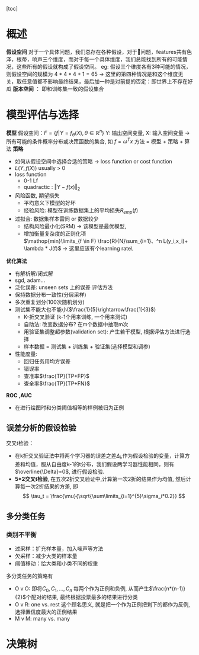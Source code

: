 [toc]

# 概述

**假设空间**
对于一个具体问题，我们总存在各种假设，对于🍉问题，features共有色泽，根蒂，响声三个维度，而对于每一个具体维度，我们总能找到所有的可能情况，这些所有的假设就构成了假设空间。
eg: 假设三个维度各有3种可能的情况，则假设空间的规模为
	$4*4*4+1=65$ $\rightarrow$ 这里的第四种情况是和这个维度无关，取任意值都不影响最终结果，最后加一种是对前提的否定：即世界上不存在好瓜
**版本空间** ： 即和训练集一致的假设集合

# 模型评估与选择
**模型**
假设空间：$F =\{f|Y=f_\theta(X),\theta \in  \mathbb{R}^n\}$ Y: 输出空间变量, X: 输入空间变量 $\rightarrow$ 所有可能的条件概率分布或决策函数的集合, 如 $f = \omega^Tx$
方法 = 模型 + 策略 + 算法
**策略**
- 如何从假设空间中选择合适的策略 $\rightarrow$ loss function or cost function
- $L(Y,f(X))$ usually > 0 
- loss function
	- 0-1 Lf  
	- quadractic : $\Vert Y-f(x)\Vert_2$
- 风险函数, 期望损失
	- 平均意义下模型的好坏
	- 经验风险: 模型在训练数据集上的平均损失$R_{emp}(f)$
- 过拟合: 数据集样本雷同 or 数据较少
	- 结构风险最小化(SRM) $\rightarrow$ 该模型是最优模型, 
	- 增加衡量复杂度的正则化项 	
		$\mathop{min}\limits_{f \in F} \frac{R}{N}\sum_{i=1}、^n L(y_i,x_i)+ \lambda * J(f)$			$\rightarrow$ 这里应该有个learning rate\
		
**优化算法**
- 有解析解/闭式解
- sgd, adam...
- 泛化误差: unseen sets 上的误差
评估方法
- 保持数据分布一致性(分层采样)
- 多次重复划分(100次随机划分)
- 测试集不能大也不能小($\frac{1}{5}\rightarrow\frac{1}{3}$)
	- K-折交叉验证 (k-1个用来训练, 一个用来测试)
	- 自助法: 改变数据分布?  在m个数据中抽取m次
	- 用验证集调整超参数(validation set): 产生若干模型, 根据评估方法进行选择
	- 样本数据 = 测试集 + 训练集 + 验证集(选择模型和调参)
- 性能度量:
	- 回归任务用均方误差
	- 错误率
	- 查准率$\frac{TP}{TP+FP}$
	- 查全率$\frac{TP}{TP+FN}$


**ROC ,AUC**
- 在进行绘图时和分类阈值相等的样例被归为正例
## **误差分析的假设检验**
交叉t检验：
- 在k折交叉验证法中将两个学习器的误差之差$\Delta_i$,作为假设检验的变量，计算方差和均值，服从自由度k-1的t分布，我们假设两学习器性能相同，则有$\overline{\Delta}=0$, 进行假设检验. 
- **5*2交叉t检验**, 在五次2折交叉验证中,计算第一次2折的结果作为均值, 然后计算每一次2折结果的方差, 即
$$
\tau_t = \frac{\mu}{\sqrt{\sum\limits_{i=1}^{5}\sigma_i*0.2}}
$$

## 多分类任务

### 类别不平衡
- 过采样：扩充样本量，加入噪声等方法
- 欠采样：减少大类的样本量
- 阈值移动：给大类和小类不同的权重

多分类任务的策略有
- O v O: 即将$C_0,C_1,...,C_n$ 每两个作为正例和负例, 从而产生$\frac{n*(n-1)}{2}$个配对的结果, 最终根据投票最多的结果进行分类
- O v R: one vs. rest 这个顾名思义, 就是把一个作为正例把剩下的都作为反例, 选择置信度最大的正例结果
- M v M: many vs. many  

# 决策树


<!--stackedit_data:
eyJoaXN0b3J5IjpbLTQxNTIxNTA0OSwtMTAwNjIwMTU3Myw0NT
IxOTYxNDYsMzk5MTA3Njk2XX0=
-->